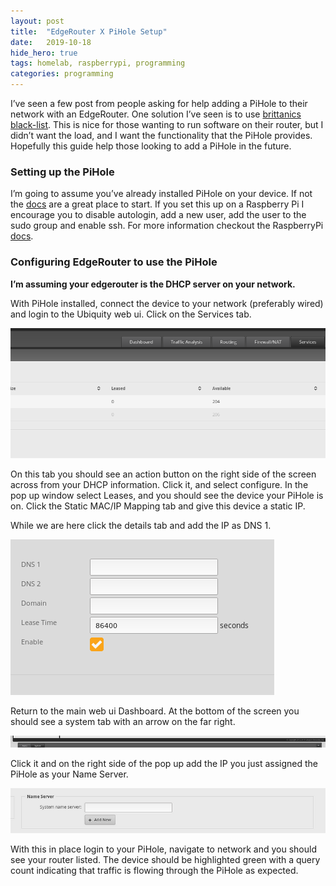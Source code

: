 ```yaml
---
layout:	post
title:	"EdgeRouter X PiHole Setup"
date:	2019-10-18
hide_hero: true
tags: homelab, raspberrypi, programming
categories: programming
---
```


I’ve seen a few post from people asking for help adding a PiHole to their network with an EdgeRouter. One solution I’ve seen is to use [brittanics black-list](https://github.com/britannic/blacklist). This is nice for those wanting to run software on their router, but I didn’t want the load, and I want the functionality that the PiHole provides. Hopefully this guide help those looking to add a PiHole in the future.

### Setting up the PiHole

I’m going to assume you’ve already installed PiHole on your device. If not the [docs](https://github.com/pi-hole/pi-hole) are a great place to start. If you set this up on a Raspberry Pi I encourage you to disable autologin, add a new user, add the user to the sudo group and enable ssh. For more information checkout the RaspberryPi [docs](https://www.raspberrypi.org/documentation/remote-access/ssh/).

### Configuring EdgeRouter to use the PiHole

**I’m assuming your edgerouter is the DHCP server on your network.**

With PiHole installed, connect the device to your network (preferably wired) and login to the Ubiquity web ui. Click on the Services tab.

![](/assets/img/blog/0oJpLVsMSHYQc8A9M.png)

On this tab you should see an action button on the right side of the screen across from your DHCP information. Click it, and select configure. In the pop up window select Leases, and you should see the device your PiHole is on. Click the Static MAC/IP Mapping tab and give this device a static IP.

While we are here click the details tab and add the IP as DNS 1.

![](/assets/img/blog/0eVNmSkynpiX4nUYh.png)

Return to the main web ui Dashboard. At the bottom of the screen you should see a system tab with an arrow on the far right.

![](/assets/img/blog/0rwz9tJdMQwzQPbei.png)

Click it and on the right side of the pop up add the IP you just assigned the PiHole as your Name Server.

![](/assets/img/blog/0A7OE7Ka5iL7knB_D.png)

With this in place login to your PiHole, navigate to network and you should see your router listed. The device should be highlighted green with a query count indicating that traffic is flowing through the PiHole as expected.
